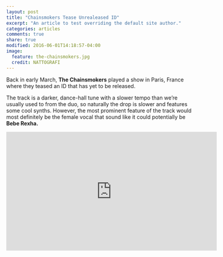 ```yaml
---
layout: post
title: "Chainsmokers Tease Unrealeased ID"
excerpt: "An article to test overriding the default site author."
categories: articles
comments: true
share: true
modified: 2016-06-01T14:18:57-04:00
image:
  feature: the-chainsmokers.jpg
  credit: NATTOGRAFI
---
```


Back in early March, **The Chainsmokers** played a show in Paris, France where they teased an ID that has yet to be released.

The track is a darker, dance-hall tune with a slower tempo than we’re usually used to from the duo, so naturally the drop is slower and features some cool synths. However, the most prominent feature of the track would most definitely be the female vocal that sound like it could potentially be **Bebe Rexha.**

<iframe width="560" height="315" src="https://www.youtube.com/embed/i4L25HWZHi8" frameborder="0" allowfullscreen></iframe>
